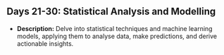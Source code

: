 ## Days 21-30: Statistical Analysis and Modelling
- **Description:** Delve into statistical techniques and machine learning models, applying them to analyse data, make predictions, and derive actionable insights.
